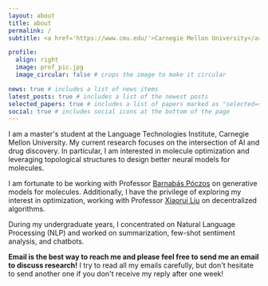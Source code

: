 ```yaml
---
layout: about
title: about
permalink: /
subtitle: <a href='https://www.cmu.edu/'>Carnegie Mellon University</a>. Pittsburgh, PA

profile:
  align: right
  image: prof_pic.jpg
  image_circular: false # crops the image to make it circular

news: true # includes a list of news items
latest_posts: true # includes a list of the newest posts
selected_papers: true # includes a list of papers marked as "selected={true}"
social: true # includes social icons at the bottom of the page
---
```


I am a master's student at the Language Technologies Institute, Carnegie Mellon University. My current research focuses on the intersection of AI and drug discovery. In particular, I am interested in molecule optimization and leveraging topological structures to design better neural models for molecules. 

I am fortunate to be working with Professor [Barnabás Póczos](https://www.cs.cmu.edu/~bapoczos/) on generative models for molecules. Additionally, I have the privilege of exploring my interest in optimization, working with Professor [Xiaorui Liu](https://sites.google.com/ncsu.edu/xiaorui/home) on decentralized algorithms.


During my undergraduate years, I concentrated on Natural Language Processing (NLP) and worked on summarization, few-shot sentiment analysis, and chatbots.

**Email is the best way to reach me and please feel free to send me an email to discuss research!** I try to read all my emails carefully, but don't hesitate to send another one if you don't receive my reply after one week!



